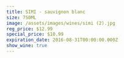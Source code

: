 ```yaml
---
title: SIMI - sauvignon blanc
size: 750ML
image: /assets/images/wines/simi (2).jpg
reg_price: $12.99
special_price: $10.99
expiration_date: 2016-08-31T00:00:00.000Z
show_wine: true
---
```



